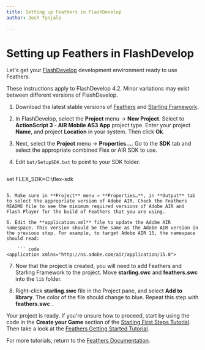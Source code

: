 ```yaml
---
title: Setting up Feathers in FlashDevelop  
author: Josh Tynjala

---
```

# Setting up Feathers in FlashDevelop

Let's get your [FlashDevelop](http://www.flashdevelop.org/) development environment ready to use Feathers.

<aside class="info">These instructions apply to FlashDevelop 4.2. Minor variations may exist between different versions of FlashDevelop.</aside>

1. Download the latest stable versions of [Feathers](http://feathersui.com/download/) and [Starling Framework](http://gamua.com/starling/download/).

2. In FlashDevelop, select the **Project** menu → **New Project**. Select to **ActionScript 3 - AIR Mobile AS3 App** project type. Enter your project **Name**, and project **Location** in your system. Then click **Ok**.

3. Next, select the **Project** menu → **Properties…**. Go to the **SDK** tab and select the appropriate combined Flex or AIR SDK to use.

4. Edit `bat/SetupSDK.bat` to point to your SDK folder.

	``` code
set FLEX_SDK=C:\flex-sdk
```

5. Make sure in **Project** menu → **Properties…**, in **Output** tab to select the appropriate version of Adobe AIR. Check the Feathers README file to see the minimum required versions of Adobe AIR and Flash Player for the build of Feathers that you are using.

6. Edit the **application.xml** file to update the Adobe AIR namespace. This version should be the same as the Adobe AIR version in the previous step. For example, to target Adobe AIR 15, the namespace should read:

	``` code
<application xmlns="http://ns.adobe.com/air/application/15.0">
```

7. Now that the project is created, you will need to add Feathers and Starling Framework to the project. Move **starling.swc** and **feathers.swc** into the `lib` folder.

8. Right-click **starling.swc** file in the Project pane, and select **Add to library**. The color of the file should change to blue. Repeat this step with **feathers.swc** .

Your project is ready. If you're unsure how to proceed, start by using the code in the **Create your Game** section of the [Starling First Steps Tutorial](http://gamua.com/starling/first-steps/). Then take a look at the [Feathers Getting Started Tutorial](getting-started.html).

For more tutorials, return to the [Feathers Documentation](index.html).


